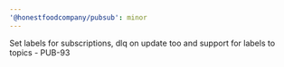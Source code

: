 ```yaml
---
'@honestfoodcompany/pubsub': minor
---
```


Set labels for subscriptions, dlq on update too and support for labels to topics - PUB-93
